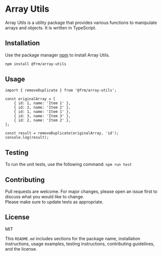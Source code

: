 # Array Utils

Array Utils is a utility package that provides various functions to manipulate arrays and objects. It is written in TypeScript.

## Installation

Use the package manager [npm](https://www.npmjs.com/) to install Array Utils.

```bash
npm install @frm/array-utils
```
## Usage

```
import { removeDuplicate } from '@frm/array-utils';

const originalArray = [
    { id: 1, name: 'Item 1' },
    { id: 2, name: 'Item 2' },
    { id: 1, name: 'Item 1' },
    { id: 3, name: 'Item 3' },
    { id: 2, name: 'Item 2' },
];

const result = removeDuplicate(originalArray, 'id');
console.log(result);
```

## Testing
To run the unit tests, use the following command:
```npm run test```

## Contributing

Pull requests are welcome. For major changes, please open an issue first to discuss what you would like to change.  
Please make sure to update tests as appropriate. 

## License
MIT

This `README.md` includes sections for the package name, installation instructions, usage examples, testing instructions, contributing guidelines, and the license.